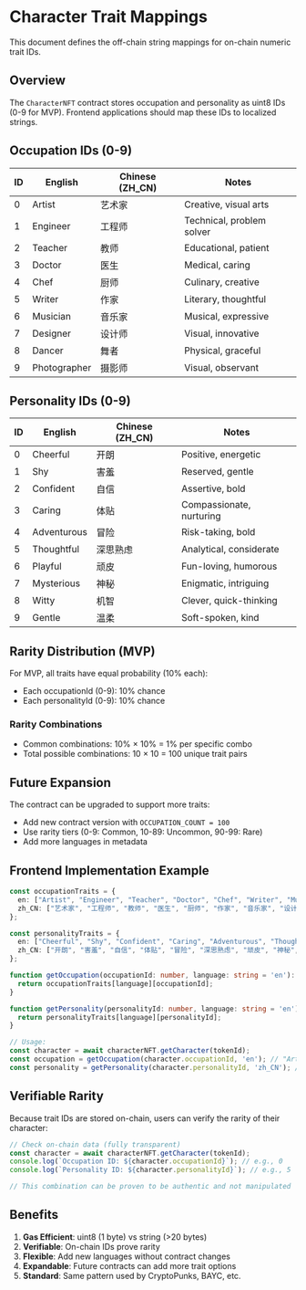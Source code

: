 # Character Trait Mappings

This document defines the off-chain string mappings for on-chain numeric trait IDs.

## Overview

The `CharacterNFT` contract stores occupation and personality as uint8 IDs (0-9 for MVP). Frontend applications should map these IDs to localized strings.

## Occupation IDs (0-9)

| ID | English | Chinese (ZH_CN) | Notes |
|----|---------|-----------------|-------|
| 0  | Artist | 艺术家 | Creative, visual arts |
| 1  | Engineer | 工程师 | Technical, problem solver |
| 2  | Teacher | 教师 | Educational, patient |
| 3  | Doctor | 医生 | Medical, caring |
| 4  | Chef | 厨师 | Culinary, creative |
| 5  | Writer | 作家 | Literary, thoughtful |
| 6  | Musician | 音乐家 | Musical, expressive |
| 7  | Designer | 设计师 | Visual, innovative |
| 8  | Dancer | 舞者 | Physical, graceful |
| 9  | Photographer | 摄影师 | Visual, observant |

## Personality IDs (0-9)

| ID | English | Chinese (ZH_CN) | Notes |
|----|---------|-----------------|-------|
| 0  | Cheerful | 开朗 | Positive, energetic |
| 1  | Shy | 害羞 | Reserved, gentle |
| 2  | Confident | 自信 | Assertive, bold |
| 3  | Caring | 体贴 | Compassionate, nurturing |
| 4  | Adventurous | 冒险 | Risk-taking, bold |
| 5  | Thoughtful | 深思熟虑 | Analytical, considerate |
| 6  | Playful | 顽皮 | Fun-loving, humorous |
| 7  | Mysterious | 神秘 | Enigmatic, intriguing |
| 8  | Witty | 机智 | Clever, quick-thinking |
| 9  | Gentle | 温柔 | Soft-spoken, kind |

## Rarity Distribution (MVP)

For MVP, all traits have equal probability (10% each):
- Each occupationId (0-9): 10% chance
- Each personalityId (0-9): 10% chance

### Rarity Combinations
- Common combinations: 10% × 10% = 1% per specific combo
- Total possible combinations: 10 × 10 = 100 unique trait pairs

## Future Expansion

The contract can be upgraded to support more traits:
- Add new contract version with `OCCUPATION_COUNT = 100`
- Use rarity tiers (0-9: Common, 10-89: Uncommon, 90-99: Rare)
- Add more languages in metadata

## Frontend Implementation Example

```typescript
const occupationTraits = {
  en: ["Artist", "Engineer", "Teacher", "Doctor", "Chef", "Writer", "Musician", "Designer", "Dancer", "Photographer"],
  zh_CN: ["艺术家", "工程师", "教师", "医生", "厨师", "作家", "音乐家", "设计师", "舞者", "摄影师"]
};

const personalityTraits = {
  en: ["Cheerful", "Shy", "Confident", "Caring", "Adventurous", "Thoughtful", "Playful", "Mysterious", "Witty", "Gentle"],
  zh_CN: ["开朗", "害羞", "自信", "体贴", "冒险", "深思熟虑", "顽皮", "神秘", "机智", "温柔"]
};

function getOccupation(occupationId: number, language: string = 'en'): string {
  return occupationTraits[language][occupationId];
}

function getPersonality(personalityId: number, language: string = 'en'): string {
  return personalityTraits[language][personalityId];
}

// Usage:
const character = await characterNFT.getCharacter(tokenId);
const occupation = getOccupation(character.occupationId, 'en'); // "Artist"
const personality = getPersonality(character.personalityId, 'zh_CN'); // "开朗"
```

## Verifiable Rarity

Because trait IDs are stored on-chain, users can verify the rarity of their character:

```typescript
// Check on-chain data (fully transparent)
const character = await characterNFT.getCharacter(tokenId);
console.log(`Occupation ID: ${character.occupationId}`); // e.g., 0
console.log(`Personality ID: ${character.personalityId}`); // e.g., 5

// This combination can be proven to be authentic and not manipulated
```

## Benefits

1. **Gas Efficient**: uint8 (1 byte) vs string (>20 bytes)
2. **Verifiable**: On-chain IDs prove rarity
3. **Flexible**: Add new languages without contract changes
4. **Expandable**: Future contracts can add more trait options
5. **Standard**: Same pattern used by CryptoPunks, BAYC, etc.

